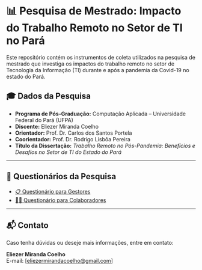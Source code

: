 # 📊 Pesquisa de Mestrado: Impacto do Trabalho Remoto no Setor de TI no Pará

Este repositório contém os instrumentos de coleta utilizados na pesquisa de mestrado que investiga os impactos do trabalho remoto no setor de Tecnologia da Informação (TI) durante e após a pandemia da Covid-19 no estado do Pará.

## 🎓 Dados da Pesquisa

- **Programa de Pós-Graduação:** Computação Aplicada – Universidade Federal do Pará (UFPA)
- **Discente:** Eliezer Miranda Coelho
- **Orientador:** Prof. Dr. Carlos dos Santos Portela
- **Coorientador:** Prof. Dr. Rodrigo Lisbôa Pereira
- **Título da Dissertação:** *Trabalho Remoto no Pós-Pandemia: Benefícios e Desafios no Setor de TI do Estado do Pará*

---

## 📝 Questionários da Pesquisa

- [📋 Questionário para Gestores](questionario-gestor.md)
- [🧑‍💻 Questionário para Colaboradores](questionario-colaborador.md)

---

## 📬 Contato

Caso tenha dúvidas ou deseje mais informações, entre em contato:

**Eliezer Miranda Coelho**  
E-mail: [eliezermirandacoelho@gmail.com]
